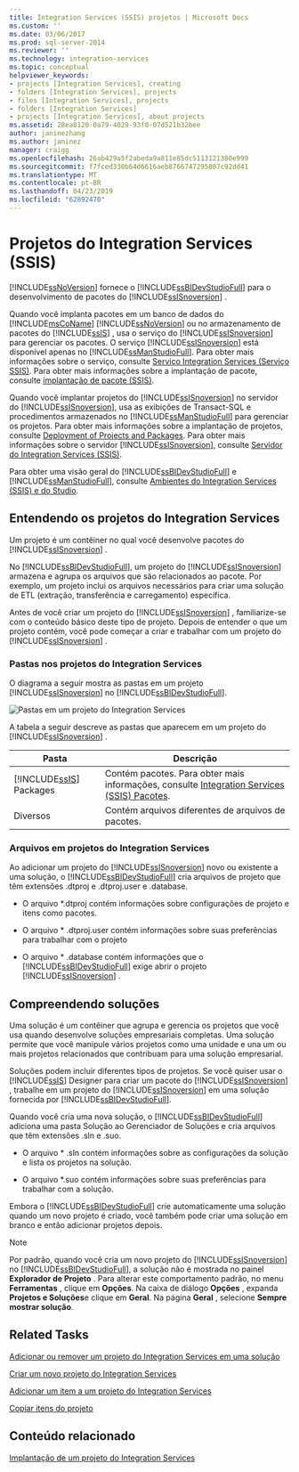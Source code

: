 ```yaml
---
title: Integration Services (SSIS) projetos | Microsoft Docs
ms.custom: ''
ms.date: 03/06/2017
ms.prod: sql-server-2014
ms.reviewer: ''
ms.technology: integration-services
ms.topic: conceptual
helpviewer_keywords:
- projects [Integration Services], creating
- folders [Integration Services], projects
- files [Integration Services], projects
- folders [Integration Services]
- projects [Integration Services], about projects
ms.assetid: 28ea8120-0a79-4029-93f0-07d521b32bee
author: janinezhang
ms.author: janinez
manager: craigg
ms.openlocfilehash: 26ab429a5f2abeda9a811e85dc5113121380e999
ms.sourcegitcommit: f7fced330b64d6616aeb8766747295807c92dd41
ms.translationtype: MT
ms.contentlocale: pt-BR
ms.lasthandoff: 04/23/2019
ms.locfileid: "62892470"
---
```

# <a name="integration-services-ssis-projects"></a>Projetos do Integration Services (SSIS)
  [!INCLUDE[ssNoVersion](../includes/ssnoversion-md.md)] fornece o [!INCLUDE[ssBIDevStudioFull](../includes/ssbidevstudiofull-md.md)] para o desenvolvimento de pacotes do [!INCLUDE[ssISnoversion](../includes/ssisnoversion-md.md)] .  
  
 Quando você implanta pacotes em um banco de dados do [!INCLUDE[msCoName](../includes/msconame-md.md)] [!INCLUDE[ssNoVersion](../includes/ssnoversion-md.md)] ou no armazenamento de pacotes do [!INCLUDE[ssIS](../includes/ssis-md.md)] , usa o serviço do [!INCLUDE[ssISnoversion](../includes/ssisnoversion-md.md)] para gerenciar os pacotes. O serviço [!INCLUDE[ssISnoversion](../includes/ssisnoversion-md.md)] está disponível apenas no [!INCLUDE[ssManStudioFull](../includes/ssmanstudiofull-md.md)]. Para obter mais informações sobre o serviço, consulte [Serviço Integration Services &#40;Serviço SSIS&#41;](service/integration-services-service-ssis-service.md). Para obter mais informações sobre a implantação de pacote, consulte [implantação de pacote &#40;SSIS&#41;](packages/legacy-package-deployment-ssis.md).  
  
 Quando você implantar projetos do [!INCLUDE[ssISnoversion](../includes/ssisnoversion-md.md)] no servidor do [!INCLUDE[ssISnoversion](../includes/ssisnoversion-md.md)], usa as exibições de Transact-SQL e procedimentos armazenados no [!INCLUDE[ssManStudioFull](../includes/ssmanstudiofull-md.md)] para gerenciar os projetos. Para obter mais informações sobre a implantação de projetos, consulte [Deployment of Projects and Packages](packages/deploy-integration-services-ssis-projects-and-packages.md). Para obter mais informações sobre o servidor [!INCLUDE[ssISnoversion](../includes/ssisnoversion-md.md)], consulte [Servidor do Integration Services &#40;SSIS&#41;](catalog/integration-services-ssis-server-and-catalog.md).  
  
 Para obter uma visão geral do [!INCLUDE[ssBIDevStudioFull](../includes/ssbidevstudiofull-md.md)] e [!INCLUDE[ssManStudioFull](../includes/ssmanstudiofull-md.md)], consulte [Ambientes do Integration Services &#40;SSIS&#41; e do Studio](integration-services-ssis-development-and-management-tools.md).  
  
## <a name="understanding-integration-services-projects"></a>Entendendo os projetos do Integration Services  
 Um projeto é um contêiner no qual você desenvolve pacotes do [!INCLUDE[ssISnoversion](../includes/ssisnoversion-md.md)] .  
  
 No [!INCLUDE[ssBIDevStudioFull](../includes/ssbidevstudiofull-md.md)], um projeto do [!INCLUDE[ssISnoversion](../includes/ssisnoversion-md.md)] armazena e agrupa os arquivos que são relacionados ao pacote. Por exemplo, um projeto inclui os arquivos necessários para criar uma solução de ETL (extração, transferência e carregamento) específica.  
  
 Antes de você criar um projeto do [!INCLUDE[ssISnoversion](../includes/ssisnoversion-md.md)] , familiarize-se com o conteúdo básico deste tipo de projeto. Depois de entender o que um projeto contém, você pode começar a criar e trabalhar com um projeto do [!INCLUDE[ssISnoversion](../includes/ssisnoversion-md.md)] .  
  
### <a name="folders-in-integration-services-projects"></a>Pastas nos projetos do Integration Services  
 O diagrama a seguir mostra as pastas em um projeto [!INCLUDE[ssISnoversion](../includes/ssisnoversion-md.md)] no [!INCLUDE[ssBIDevStudioFull](../includes/ssbidevstudiofull-md.md)].  
  
 ![Pastas em um projeto do Integration Services](media/solutionexplorer.gif "Pastas em um projeto do Integration Services")  
  
 A tabela a seguir descreve as pastas que aparecem em um projeto do [!INCLUDE[ssISnoversion](../includes/ssisnoversion-md.md)] .  
  
|Pasta|Descrição|  
|------------|-----------------|  
|[!INCLUDE[ssIS](../includes/ssis-md.md)] Packages|Contém pacotes. Para obter mais informações, consulte [Integration Services &#40;SSIS&#41; Pacotes](../../2014/integration-services/integration-services-ssis-packages.md).|  
|Diversos|Contém arquivos diferentes de arquivos de pacotes.|  
  
### <a name="files-in-integration-services-projects"></a>Arquivos em projetos do Integration Services  
 Ao adicionar um projeto do [!INCLUDE[ssISnoversion](../includes/ssisnoversion-md.md)] novo ou existente a uma solução, o [!INCLUDE[ssBIDevStudioFull](../includes/ssbidevstudiofull-md.md)] cria arquivos de projeto que têm extensões .dtproj e .dtproj.user e .database.  
  
-   O arquivo *.dtproj contém informações sobre configurações de projeto e itens como pacotes.  
  
-   O arquivo * .dtproj.user contém informações sobre suas preferências para trabalhar com o projeto  
  
-   O arquivo * .database contém informações que o [!INCLUDE[ssBIDevStudioFull](../includes/ssbidevstudiofull-md.md)] exige abrir o projeto [!INCLUDE[ssISnoversion](../includes/ssisnoversion-md.md)] .  
  
## <a name="understanding-solutions"></a>Compreendendo soluções  
 Uma solução é um contêiner que agrupa e gerencia os projetos que você usa quando desenvolve soluções empresariais completas. Uma solução permite que você manipule vários projetos como uma unidade e una um ou mais projetos relacionados que contribuam para uma solução empresarial.  
  
 Soluções podem incluir diferentes tipos de projetos. Se você quiser usar o [!INCLUDE[ssIS](../includes/ssis-md.md)] Designer para criar um pacote do [!INCLUDE[ssISnoversion](../includes/ssisnoversion-md.md)] , trabalhe em um projeto do [!INCLUDE[ssISnoversion](../includes/ssisnoversion-md.md)] em uma solução fornecida por [!INCLUDE[ssBIDevStudioFull](../includes/ssbidevstudiofull-md.md)].  
  
 Quando você cria uma nova solução, o [!INCLUDE[ssBIDevStudioFull](../includes/ssbidevstudiofull-md.md)] adiciona uma pasta Solução ao Gerenciador de Soluções e cria arquivos que têm extensões .sln e .suo.  
  
-   O arquivo * .sln contém informações sobre as configurações da solução e lista os projetos na solução.  
  
-   O arquivo *.suo contém informações sobre suas preferências para trabalhar com a solução.  
  
 Embora o [!INCLUDE[ssBIDevStudioFull](../includes/ssbidevstudiofull-md.md)] crie automaticamente uma solução quando um novo projeto é criado, você também pode criar uma solução em branco e então adicionar projetos depois.  
  
> [!NOTE]  
>  Por padrão, quando você cria um novo projeto do [!INCLUDE[ssISnoversion](../includes/ssisnoversion-md.md)] no [!INCLUDE[ssBIDevStudioFull](../includes/ssbidevstudiofull-md.md)], a solução não é mostrada no painel **Explorador de Projeto** . Para alterar este comportamento padrão, no menu **Ferramentas** , clique em **Opções**. Na caixa de diálogo **Opções** , expanda **Projetos e Soluções**e clique em **Geral**. Na página **Geral** , selecione **Sempre mostrar solução**.  
  
## <a name="related-tasks"></a>Related Tasks  
 [Adicionar ou remover um projeto do Integration Services em uma solução](../../2014/integration-services/add-or-remove-an-integration-services-project-in-a-solution.md)  
  
 [Criar um novo projeto do Integration Services](../../2014/integration-services/create-a-new-integration-services-project.md)  
  
 [Adicionar um item a um projeto do Integration Services](../../2014/integration-services/add-an-item-to-an-integration-services-project.md)  
  
 [Copiar itens do projeto](../../2014/integration-services/copy-project-items.md)  
  
## <a name="related-content"></a>Conteúdo relacionado  
 [Implantação de um projeto do Integration Services](../../2014/integration-services/development-of-an-integration-services-project.md)  
  
  
